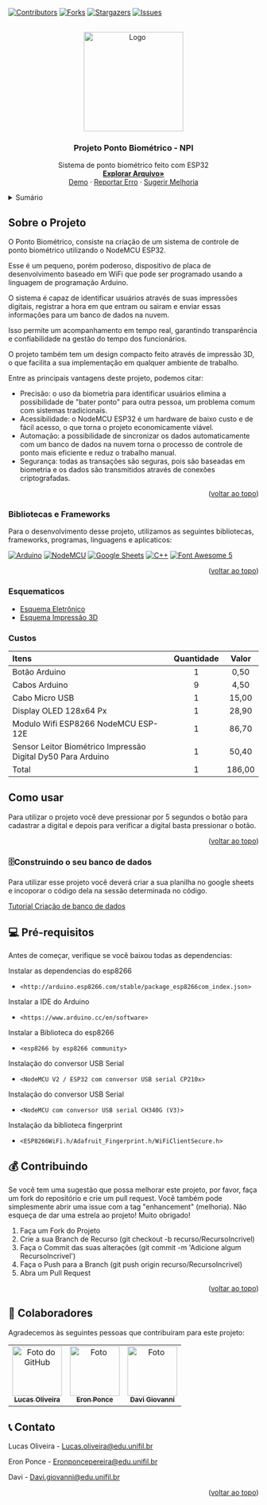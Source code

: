 <a name="readme-top"></a>

[![Contributors][contributors-shield]][contributors-url]
[![Forks][forks-shield]][forks-url]
[![Stargazers][stars-shield]][stars-url]
[![Issues][issues-shield]][issues-url]


<!-- Logo Projeto -->
<br />
<div align="center">
    <img src="https://cdn.dribbble.com/userupload/4044191/file/original-01a5f83799ba27822830ff21ed5e7c3c.png?compress=1&resize=400x300&vertical=center" height='200' alt="Logo">
  <h3 align="center">Projeto Ponto Biométrico - NPI</h3>
  <p align="center">
    Sistema de ponto biométrico feito com ESP32
    <br />
    <a href="https://github.com/othneildrew/Best-README-Template"><strong>Explorar Arquivo»</strong></a>
    <br />
    <a href="https://youtu.be/2p1bW34Ef7o">Demo</a>
    ·
    <a href="https://github.com/Eronponce/Ponto-Eletronico-Prot-tipo/issues">Reportar Erro</a>
    ·
    <a href="https://github.com/Eronponce/Ponto-Eletronico-Prot-tipo/issues">Sugerir Melhoria</a>
  </p>
</div>

<!-- Sumário -->
<details>
  <summary>Sumário</summary>
  <ol>
    <li>
      <a href="#sobre-o-projeto">Sobre o Projeto</a>
      <ul>
        <li><a href="#bibliotecas-e-frameworks">Bibliotecas e Frameworks</a></li>
        <li><a href="#esquematico">Esquemático</a></li>
        <li><a href="#custos">Custos</a></li>
        <li><a href="#usage">Como Usar</a></li>
      </ul>
    </li>
    <li>
      <a href="#getting-started">Como Fazer o Meu?</a>
      <ul>
        <li><a href="#prerequisites">Pré Requisitos</a></li>
        <li><a href="#installation">Instalação</a></li>
      </ul>
    </li>
    <li><a href="#colaboradores">Colaboradores</a></li>
    <li><a href="#contributing">Contribuindo</a></li>
    <li><a href="#contato">Contato</a></li>
  </ol>
</details>


<!-- Sobre o Projeto -->
## Sobre o Projeto

O Ponto Biométrico, consiste na criação de um sistema de controle de ponto biométrico utilizando o NodeMCU ESP32. 

Esse é um pequeno, porém poderoso, dispositivo de placa de desenvolvimento baseado em WiFi que pode ser programado usando a linguagem de programação Arduino. 

O sistema é capaz de identificar usuários através de suas impressões digitais, registrar a hora em que entram ou sairam e enviar essas informações para um banco de dados na nuvem. 

Isso permite um acompanhamento em tempo real, garantindo transparência e confiabilidade na gestão do tempo dos funcionários.

O projeto também tem um design compacto feito através de impressão 3D, o que facilita a sua implementação em qualquer ambiente de trabalho.

Entre as principais vantagens deste projeto, podemos citar:

<ul>
<li> Precisão: o uso da biometria para identificar usuários elimina a possibilidade de "bater ponto" para outra pessoa, um problema comum com sistemas tradicionais.</li>

<li>Acessibilidade: o NodeMCU ESP32 é um hardware de baixo custo e de fácil acesso, o que torna o projeto economicamente viável.</li>

<li>Automação: a possibilidade de sincronizar os dados automaticamente com um banco de dados na nuvem torna o processo de controle de ponto mais eficiente e reduz o trabalho manual.</li>

<li>Segurança: todas as transações são seguras, pois são baseadas em biometria e os dados são transmitidos através de conexões criptografadas.</li>
</ul>

<p align="right">(<a href="#readme-top">voltar ao topo</a>)</p>



### Bibliotecas e Frameworks

Para o desenvolvimento desse projeto, utilizamos as seguintes bibliotecas, frameworks, programas, linguagens e aplicaticos:

[![Arduino](https://img.shields.io/badge/Arduino-00979D?style=for-the-badge&logo=arduino&logoColor=white)](https://www.arduino.cc/)
[![NodeMCU](https://img.shields.io/badge/NodeMCU-1B1B1B?style=for-the-badge&logo=nodemcu&logoColor=white)](https://nodemcu.readthedocs.io/)
[![Google Sheets](https://img.shields.io/badge/Google%20Sheets-34A853?style=for-the-badge&logo=google-sheets&logoColor=white)](https://www.google.com/sheets/about/)
[![C++](https://img.shields.io/badge/C++-00599C?style=for-the-badge&logo=c%2B%2B&logoColor=white)](https://en.cppreference.com/)
[![Font Awesome 5](https://img.shields.io/badge/Font%20Awesome%205-339AF0?style=for-the-badge&logo=font-awesome&logoColor=white)](https://fontawesome.com/)



<p align="right">(<a href="#readme-top">voltar ao topo</a>)</p>

<!-- Esquematico -->
### Esquematicos

<ul>
<li><a href="https://i0.wp.com/electronicsinnovation.com/wp-content/uploads/2019/09/Circuit-Diagram_IoT-Based-Fingerprint-Biometric-Attendance-System.jpg?resize=640%2C244&ssl=1" target="_blank">Esquema Eletrônico</li></a>
<li><a href="https://github.com/Eronponce/Ponto-Eletronico-Biometrico-NPI/blob/main/Impress%C3%A3o%203D/Caixa%20ponto%20eletronico.stl" target="_blank">Esquema Impressão 3D</a></li>
</ul>

<!-- Custos -->
### Custos

| Itens | Quantidade | Valor |
|:-------------|:-------------:|:-------------:|
| Botão Arduino | 1 | 0,50 |
| Cabos Arduino | 9 | 4,50 |
| Cabo Micro USB | 1 | 15,00 |
| Display OLED 128x64 Px | 1 | 28,90 |
| Modulo Wifi ESP8266 NodeMCU ESP-12E | 1 | 86,70 |
| Sensor Leitor Biométrico Impressão Digital Dy50 Para Arduino | 1 | 50,40  |
| Total | 1 | 186,00 |

<!-- Como Usar -->
<a id="usage"></a>

## Como usar

Para utilizar o projeto você deve pressionar por 5 segundos o botão para cadastrar a digital e depois para verificar a digital basta pressionar o botão.

<p align="right">(<a href="#readme-top">voltar ao topo</a>)</p>

<!-- GETTING STARTED -->
<a id="getting-started"></a>


### 🗄️Construindo o seu banco de dados

Para utilizar esse projeto você deverá criar a sua planilha no google sheets e incoporar o código dela na sessão determinada no código.

<a href="https://www.youtube.com/watch?v=aNjkNmHRx4o&t=227s" target="_blank">Tutorial Criação de banco de dados</a>




<a id="prerequisites"></a>

## 💻 Pré-requisitos

Antes de começar, verifique se você baixou todas as dependencias:

Instalar as dependencias do esp8266
* `<http://arduino.esp8266.com/stable/package_esp8266com_index.json>`

Instalar a IDE do Arduino 
* `<https://www.arduino.cc/en/software>`
  
Instalar a Biblioteca do esp8266
* `<esp8266 by esp8266 community>`

Instalação do conversor USB Serial 
* `<NodeMCU V2 / ESP32 com conversor USB serial CP210x>`

Instalação do conversor USB Serial
* `<NodeMCU com conversor USB serial CH340G (V3)>`

Instalação da biblioteca fingerprint 
* `<ESP8266WiFi.h/Adafruit_Fingerprint.h/WiFiClientSecure.h>`
  
<!-- CONTRIBUINDO -->
<a id="contributing"></a>

## 💰 Contribuindo

Se você tem uma sugestão que possa melhorar este projeto, por favor, faça um fork do repositório e crie um pull request. Você também pode simplesmente abrir uma issue com a tag "enhancement" (melhoria).
Não esqueça de dar uma estrela ao projeto! Muito obrigado!

1. Faça um Fork do Projeto
2. Crie a sua Branch de Recurso (git checkout -b recurso/RecursoIncrivel)
3. Faça o Commit das suas alterações (git commit -m 'Adicione algum RecursoIncrivel')
4. Faça o Push para a Branch (git push origin recurso/RecursoIncrivel)
5. Abra um Pull Request

<p align="right">(<a href="#readme-top">voltar ao topo</a>)</p>


<!-- Colaboradores -->
## 🤝 Colaboradores
Agradecemos às seguintes pessoas que contribuíram para este projeto:
<a id='colaboradores'></a>
<table>
  <tr>
    <td align="center">
      <a href="#">
        <img src="https://avatars.githubusercontent.com/u/124714081?v=4" width="100px;" alt="Foto do GitHub"/><br>
        <sub>
          <b>Lucas Oliveira</b>
        </sub>
      </a>
    </td>
    <td align="center">
      <a href="#">
        <img src="https://pps.whatsapp.net/v/t61.24694-24/340053964_987266349323018_3626577910372774478_n.jpg?ccb=11-4&oh=01_AdRocbbeTHh7G-5NYQ7Ank4fYXnXXOcAFih9iHnbDP4W4A&oe=64C69EA4" width="100px;" alt="Foto"/><br>
        <sub>
          <b>Eron Ponce</b>
        </sub>
      </a>
    </td>
    <td align="center">
      <a href="#">
        <img src="https://avatars.githubusercontent.com/u/113468321?v=4" width="100px;" alt="Foto"/><br>
        <sub>
          <b>Davi Giovanni</b>
        </sub>
      </a>
    </td>
  </tr>
</table>


<!-- CONTACT -->
## 📞 Contato

<a id="contato"></a>

Lucas Oliveira - Lucas.oliveira@edu.unifil.br

Eron Ponce - Eronponcepereira@edu.unifil.br

Davi - Davi.giovanni@edu.unifil.br


<p align="right">(<a href="#readme-top">voltar ao topo</a>)</p>


<!-- MARKDOWN LINKS & IMAGES -->
[contributors-shield]: https://img.shields.io/github/contributors/Eronponce/Ponto-Eletronico-Prot-tipo.svg?style=for-the-badge
[contributors-url]: https://github.com/Eronponce/Ponto-Eletronico-Prot-tipo/graphs/contributors

[forks-shield]: https://img.shields.io/github/forks/Eronponce/Ponto-Eletronico-Prot-tipo.svg?style=for-the-badge
[forks-url]: https://github.com/Eronponce/Ponto-Eletronico-Prot-tiponetwork/members

[stars-shield]: https://img.shields.io/github/stars/Eronponce/Ponto-Eletronico-Prot-tipo.svg?style=for-the-badge
[stars-url]: https://github.com/Eronponce/Ponto-Eletronico-Prot-tipo/stargazers

[issues-shield]: https://img.shields.io/github/issues/Eronponce/Ponto-Eletronico-Prot-tipo.svg?style=for-the-badge
[issues-url]: https://github.com/Eronponce/Ponto-Eletronico-Prot-tipo/issues

